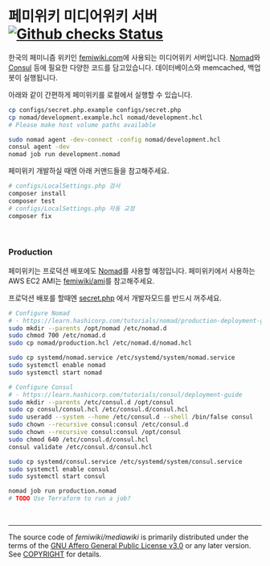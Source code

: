 페미위키 미디어위키 서버 [![Github checks Status]][Github checks Link]
========
한국의 페미니즘 위키인 [femiwiki.com]에 사용되는 미디어위키 서버입니다.
[Nomad]와 [Consul] 등에 필요한 다양한 코드를 담고있습니다.
데이터베이스와 memcached, 백업봇이 실행됩니다.

아래와 같이 간편하게 페미위키를 로컬에서 실행할 수 있습니다.

```bash
cp configs/secret.php.example configs/secret.php
cp nomad/development.example.hcl nomad/development.hcl
# Please make host volume paths available

sudo nomad agent -dev-connect -config nomad/development.hcl
consul agent -dev
nomad job run development.nomad
```

페미위키 개발하실 때엔 아래 커맨드들을 참고해주세요.

```bash
# configs/LocalSettings.php 검사
composer install
composer test
# configs/LocalSettings.php 자동 교정
composer fix
```

&nbsp;

### Production
페미위키는 프로덕션 배포에도 [Nomad]를 사용할 예정입니다. 페미위키에서 사용하는
AWS EC2 AMI는 [femiwiki/ami]를 참고해주세요.

프로덕션 배포를 할때엔 [secret.php] 에서 개발자모드를 반드시 꺼주세요.

```sh
# Configure Nomad
# - https://learn.hashicorp.com/tutorials/nomad/production-deployment-guide-vm-with-consul
sudo mkdir --parents /opt/nomad /etc/nomad.d
sudo chmod 700 /etc/nomad.d
sudo cp nomad/production.hcl /etc/nomad.d/nomad.hcl

sudo cp systemd/nomad.service /etc/systemd/system/nomad.service
sudo systemctl enable nomad
sudo systemctl start nomad

# Configure Consul
# - https://learn.hashicorp.com/tutorials/consul/deployment-guide
sudo mkdir --parents /etc/consul.d /opt/consul
sudo cp consul/consul.hcl /etc/consul.d/consul.hcl
sudo useradd --system --home /etc/consul.d --shell /bin/false consul
sudo chown --recursive consul:consul /etc/consul.d
sudo chown --recursive consul:consul /opt/consul
sudo chmod 640 /etc/consul.d/consul.hcl
consul validate /etc/consul.d/consul.hcl

sudo cp systemd/consul.service /etc/systemd/system/consul.service
sudo systemctl enable consul
sudo systemctl start consul

nomad job run production.nomad
# TODO Use Terraform to run a job?
```

&nbsp;

--------

The source code of *femiwiki/mediawiki* is primarily distributed under the terms
of the [GNU Affero General Public License v3.0] or any later version. See
[COPYRIGHT] for details.

[Github checks Status]: https://badgen.net/github/checks/femiwiki/docker-mediawiki
[Github checks Link]: https://github.com/femiwiki/docker-mediawiki
[femiwiki.com]: https://femiwiki.com
[femiwiki/ami]: https://github.com/femiwiki/ami
[Nomad]: https://www.nomadproject.io/
[Consul]: https://www.consul.io/
[secret.php]: configs/secret.php.example
[GNU Affero General Public License v3.0]: LICENSE
[COPYRIGHT]: COPYRIGHT
